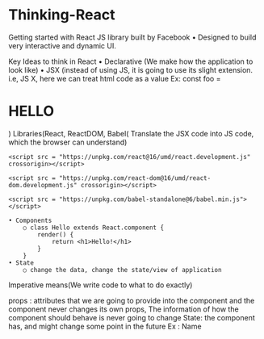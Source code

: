 # Thinking-React
Getting started with React
JS library built by Facebook
	• Designed to build very interactive and dynamic UI.

Key Ideas to think in React
	• Declarative (We make how the application to look like)
	• JSX (instead of using JS, it is going to use its slight extension. i.e, JS X, here we can treat html code as a value
	  Ex: const foo =<h1>HELLO</H1>)
	Libraries(React, ReactDOM, Babel( Translate the JSX code into JS code, which the browser can understand)
	
	<script src = "https://unpkg.com/react@16/umd/react.development.js" crossorigin></script>
	
	<script src = "https://unpkg.com/react-dom@16/umd/react-dom.development.js" crossorigin></script>
	
	<script src = "https://unpkg.com/babel-standalone@6/babel.min.js"></script>
	
	• Components
		○ class Hello extends React.component {
			render() {
				return <h1>Hello!</h1>
			}
		}
	• State
		○ change the data, change the state/view of application
	
Imperative means(We write code to what to do exactly)


props :
attributes that we are going to provide into the component and the component never changes its own props, The information of how the component should behave is never going to change
State:
the component has, and might change some point in the future 
Ex : Name
